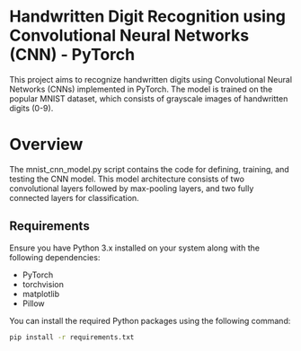 # Handwritten Digit Recognition using Convolutional Neural Networks (CNN) - PyTorch
This project aims to recognize handwritten digits using Convolutional Neural Networks (CNNs) implemented in PyTorch. The model is trained on the popular MNIST dataset, which consists of grayscale images of handwritten digits (0-9).

# Overview
The mnist_cnn_model.py script contains the code for defining, training, and testing the CNN model. This model architecture consists of two convolutional layers followed by max-pooling layers, and two fully connected layers for classification.

## Requirements

Ensure you have Python 3.x installed on your system along with the following dependencies:

- PyTorch
- torchvision
- matplotlib
- Pillow

You can install the required Python packages using the following command:

```bash
pip install -r requirements.txt


